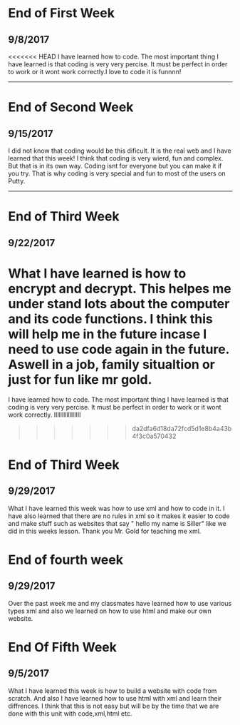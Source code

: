# End of First Week
## 9/8/2017
<<<<<<< HEAD
I have learned how to code. The most important thing I have learned is that coding is very very percise. It must be perfect in order to work or it wont work correctly.I love to code it is funnnn!

---

# End of Second Week
## 9/15/2017
I did not know that coding would be this dificult. It is the real web and I have learned that this week!
I think that coding is very wierd, fun and complex. But that is in its own way. Coding isnt for everyone but you can make it if you try. That is why coding is very special and fun to most of the users on Putty.


---

# End of Third Week
## 9/22/2017
What I have learned is how to encrypt and decrypt. This helpes me under stand lots about the computer and its code functions. I think this will help me in the future incase I need to use code again in the future. Aswell in a job, family situaltion or just for fun like mr gold.   
=======
I have learned how to code. The most important thing I have learned is that coding is very very percise. It must be perfect in order to work or it wont work correctly.
lIllIllllIlllIIIl
>>>>>>> da2dfa6d18da72fcd5d1e8b4a43b4f3c0a570432

# End of Third Week
## 9/29/2017
What I have learned this week was how to use xml and how to code in it. I have also learned that there are no rules in xml so it makes it easier to code and make stuff such as websites that say " hello my name is Siller" like we did in this weeks lesson. Thank you Mr. Gold for teaching me xml.

# End of fourth week
## 9/29/2017
Over the past week me and my classmates have learned how to use various types 
xml and also we learned on how to use html and make our own website.

# End Of Fifth Week
## 9/5/2017
What I have learned this week is how to build a website with code from scratch. And also I have learned how to use html with xml and learn their diffrences.
I think that this is not easy but will be by the time that we are done with this unit with code,xml,html etc. 

